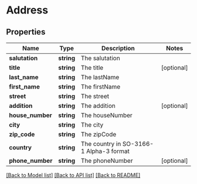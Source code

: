 # Address

## Properties
Name | Type | Description | Notes
------------ | ------------- | ------------- | -------------
**salutation** | **string** | The salutation | 
**title** | **string** | The title | [optional] 
**last_name** | **string** | The lastName | 
**first_name** | **string** | The firstName | 
**street** | **string** | The street | 
**addition** | **string** | The addition | [optional] 
**house_number** | **string** | The houseNumber | 
**city** | **string** | The city | 
**zip_code** | **string** | The zipCode | 
**country** | **string** | The country in SO-3166-1 Alpha-3 format | 
**phone_number** | **string** | The phoneNumber | [optional] 

[[Back to Model list]](../../README.md#documentation-for-models) [[Back to API list]](../../README.md#documentation-for-api-endpoints) [[Back to README]](../../README.md)

